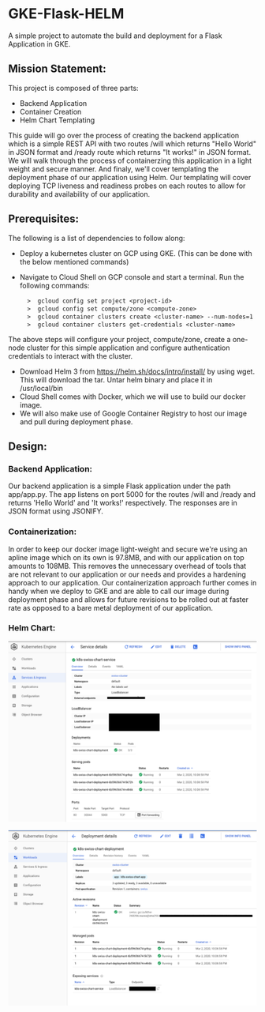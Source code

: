# GKE-Flask-HELM
A simple project to automate the build and deployment for a Flask Application in GKE.

## Mission Statement:
This project is composed of three parts:

- Backend Application
- Container Creation
- Helm Chart Templating

This guide will go over the process of creating the backend application which is a simple REST API with two routes /will which returns "Hello World" in JSON format and /ready route which returns "It works!" in JSON format. We will walk through the process of containerzing this application in a light weight and secure manner. And finaly, we'll cover templating the deployment phase of our application using Helm. Our templating will cover deploying TCP liveness and readiness probes on each routes to allow for durability and availability of our application.

## Prerequisites:
The following is a list of dependencies to follow along:

- Deploy a kubernetes cluster on GCP using GKE. (This can be done with the below mentioned commands)
- Navigate to Cloud Shell on GCP console and start a terminal. Run the following commands:

        >  gcloud config set project <project-id>
        >  gcloud config set compute/zone <compute-zone>
        >  gcloud container clusters create <cluster-name> --num-nodes=1
        >  gcloud container clusters get-credentials <cluster-name>

The above steps will configure your project, compute/zone, create a one-node cluster for this simple application and configure authentication credentials to interact with the cluster.

- Download Helm 3 from https://helm.sh/docs/intro/install/ by using wget. This will download the tar. Untar helm binary and place it in /usr/local/bin
- Cloud Shell comes with Docker, which we will use to build our docker image. 
- We will also make use of Google Container Registry to host our image and pull during deployment phase.

## Design:

### Backend Application:

Our backend application is a simple Flask application under the path app/app.py. The app listens on port 5000 for the routes /will and /ready and returns 'Hello World' and 'It works!' respectively. The responses are in JSON format using JSONIFY.

### Containerization:

In order to keep our docker image light-weight and secure we're using an apline image which on its own is 97.8MB, and with our application on top amounts to 108MB. This removes the unnecessary overhead of tools that are not relevant to our application or our needs and provides a hardening approach to our application. Our containerization approach further comes in handy when we deploy to GKE and are able to call our image during deployment phase and allows for future revisions to be rolled out at faster rate as opposed to a bare metal deployment of our application.

### Helm Chart:






![alt text](images/service.png)


![alt text](images/deployment.png)
